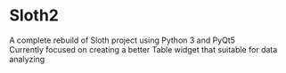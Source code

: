 # Sloth2
A complete rebuild of Sloth project using Python 3 and PyQt5<br>
Currently focused on creating a better Table widget that suitable for data analyzing<br>
